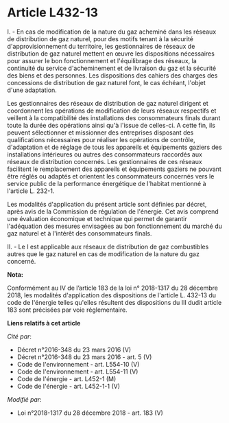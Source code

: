 # Article L432-13

I. - En cas de modification de la nature du gaz acheminé dans les réseaux de distribution de gaz naturel, pour des motifs
tenant à la sécurité d'approvisionnement du territoire, les gestionnaires de réseaux de distribution de gaz naturel mettent
en œuvre les dispositions nécessaires pour assurer le bon fonctionnement et l'équilibrage des réseaux, la continuité du
service d'acheminement et de livraison du gaz et la sécurité des biens et des personnes. Les dispositions des cahiers des
charges des concessions de distribution de gaz naturel font, le cas échéant, l'objet d'une adaptation.

Les gestionnaires des réseaux de distribution de gaz naturel dirigent et coordonnent les opérations de modification de leurs
réseaux respectifs et veillent à la compatibilité des installations des consommateurs finals durant toute la durée des
opérations ainsi qu'à l'issue de celles-ci. A cette fin, ils peuvent sélectionner et missionner des entreprises disposant des
qualifications nécessaires pour réaliser les opérations de contrôle, d'adaptation et de réglage de tous les appareils et
équipements gaziers des installations intérieures ou autres des consommateurs raccordés aux réseaux de distribution
concernés. Les gestionnaires de ces réseaux facilitent le remplacement des appareils et équipements gaziers ne pouvant être
réglés ou adaptés et orientent les consommateurs concernés vers le service public de la performance énergétique de l'habitat
mentionné à l'article L. 232-1. 

Les modalités d'application du présent article sont définies par décret, après avis de la Commission de régulation de
l'énergie. Cet avis comprend une évaluation économique et technique qui permet de garantir l'adéquation des mesures
envisagées au bon fonctionnement du marché du gaz naturel et à l'intérêt des consommateurs finals.

II. - Le I est applicable aux réseaux de distribution de gaz combustibles autres que le gaz naturel en cas de modification de
la nature du gaz concerné.

**Nota:**

Conformément au IV de l’article 183 de la loi n° 2018-1317 du 28 décembre 2018, les modalités d'application des dispositions
de l'article L. 432-13 du code de l'énergie telles qu'elles résultent des dispositions du III dudit article 183 sont
précisées par voie réglementaire.

**Liens relatifs à cet article**

_Cité par_:

  - Décret n°2016-348 du 23 mars 2016 (V)
  - Décret n°2016-348 du 23 mars 2016 - art. 5 (V)
  - Code de l'environnement - art. L554-10 (V)
  - Code de l'environnement - art. L554-11 (V)
  - Code de l'énergie - art. L452-1 (M)
  - Code de l'énergie - art. L452-1-1 (V)

_Modifié par_:

  - Loi n°2018-1317 du 28 décembre 2018 - art. 183 (V)
